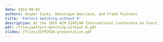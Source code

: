 ```yaml
---
date: 2014-09-03
authors: Jesper Cockx, Dominique Devriese, and Frank Piessens
title: 'Pattern matching without K'
description: At the 19th ACM SIGPLAN International Conference on Functional Programming, ICFP 2014
pdf: /files/pattern-matching-without-K.pdf
slides: /files/ICFP2016-presentation.pdf
---
```

